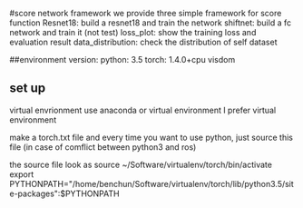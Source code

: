 #score network framework
we provide three simple framework for score function
Resnet18: build a resnet18 and train the network
shiftnet: build a fc network and train it (not test)
loss_plot: show the training loss and evaluation result
data_distribution: check the distribution of self dataset

##environment
version: 
python: 3.5
torch: 1.4.0+cpu
visdom

## set up
virtual envrionment
use anaconda or virtual environment
I prefer virtual environment

make a torch.txt file and every time you want to use python, just source this file
(in case of comflict between python3 and ros)

the source file look as
source ~/Software/virtualenv/torch/bin/activate
export PYTHONPATH="/home/benchun/Software/virtualenv/torch/lib/python3.5/site-packages":$PYTHONPATH


